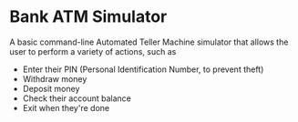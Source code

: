 # Bank ATM Simulator


A basic command-line Automated Teller Machine simulator that allows the user to perform a variety of actions, such as

* Enter their PIN (Personal Identification Number, to prevent theft)
* Withdraw money
* Deposit money
* Check their account balance
* Exit when they're done
